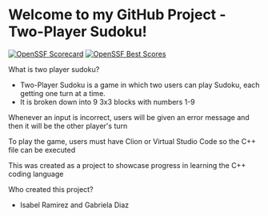 # Welcome to my GitHub Project - Two-Player Sudoku!
[![OpenSSF Scorecard](https://api.scorecard.dev/projects/github.com/isabelramirez10/Two-Player-Sudoku/badge)](https://scorecard.dev/viewer/?uri=https://github.com/isabelramirez10/Two-Player-Sudoku)
[![OpenSSF Best Scores](https://api.bestscore.dev/projects/github.com/isabelramirez10/Two-Player-Sudoku/badge)](https://bestscore.dev/viewer/?uri=github.com/isabelramirez10/Two-Player-Sudoku)


What is two player sudoku?
- Two-Player Sudoku is a game in which two users can play Sudoku, each getting one turn at a time.
- It is broken down into 9 3x3 blocks with numbers 1-9 

Whenever an input is incorrect, users will be given an error message and then it will be the other player's turn 

To play the game, users must have Clion or Virtual Studio Code so the C++ file can be executed

This was created as a project to showcase progress in learning the C++ coding language

 Who created this project?
 - Isabel Ramirez and Gabriela Diaz
